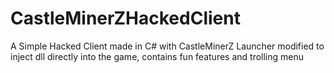 # CastleMinerZHackedClient
A Simple Hacked Client made in C# with CastleMinerZ Launcher modified to inject dll directly into the game, contains fun features and trolling menu
